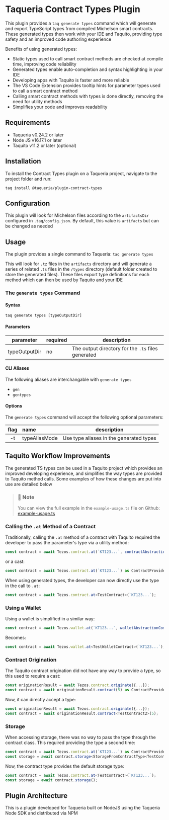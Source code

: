 # Taqueria Contract Types Plugin

This plugin provides a `taq generate types` command which will generate and export TypeScript types from compiled Michelson smart contracts. These generated types then work with your IDE and Taquito, providing type safety and an improved code authoring experience

Benefits of using generated types:
- Static types used to call smart contract methods are checked at compile time, improving code reliability
- Generated types enable auto-completion and syntax highlighting in your IDE
- Developing apps with Taquito is faster and more reliable
- The VS Code Extension provides tooltip hints for parameter types used to call a smart contract method
- Calling smart contract methods with types is done directly, removing the need for utility methods 
- Simplifies your code and improves readability

## Requirements

- Taqueria v0.24.2 or later
- Node JS v16.17.1 or later
- Taquito v11.2 or later (optional)

## Installation

To install the Contract Types plugin on a Taqueria project, navigate to the project folder and run:
```shell
taq install @taqueria/plugin-contract-types
```

## Configuration

This plugin will look for Michelson files according to the `artifactsDir` configured in `.taq/config.json`. By default, this value is `artifacts` but can be changed as needed

## Usage

The plugin provides a single command to Taqueria: `taq generate types`

This will look for `.tz` files in the `artifacts` directory and will generate a series of related `.ts` files in the `/types` directory (default folder created to store the generated files). These files export type definitions for each method which can then be used by Taquito and your IDE

### The `generate types` Command

#### Syntax
```shell
taq generate types [typeOutputDir]
```

#### Parameters

| parameter     |  required  | description                                        |       
|:-------------:|:-----------|----------------------------------------------------|
| typeOutputDir | no         | The output directory for the `.ts` files generated |

#### CLI Aliases

The following aliases are interchangable with `generate types`
- `gen`
- `gentypes`

#### Options

The `generate types` command will accept the following optional parameters:

| flag  |  name         | description                                  |       
|:-----:|:--------------|----------------------------------------------|
|  -t   | typeAliasMode | Use type aliases in the generated types      |
 

## Taquito Workflow Improvements

The generated TS types can be used in a Taquito project which provides an improved developing experience, and simplifies the way types are provided to Taquito method calls. Some examples of how these changes are put into use are detailed below  

> ### :page_with_curl: Note
> You can view the full example in the `example-usage.ts` file on Github: [example-usage.ts](https://github.com/ecadlabs/taqueria/blob/main/taqueria-plugin-contract-types/example/example-usage.ts)

### Calling the `.at` Method of a Contract

Traditionally, calling the `.at` method of a contract with Taquito required the developer to pass the parameter's type via a utility method:
```ts Utility Method
const contract = await Tezos.contract.at(`KT123...`, contractAbstractionComposer<TestContractType>());
```
or a cast:
```ts Cast
const contract = await Tezos.contract.at(`KT123...`) as ContractProviderFromContractType<TestContractType>;
```

When using generated types, the developer can now directly use the type in the call to `.at`:
```ts 
const contract = await Tezos.contract.at<TestContract>(`KT123...`);
```

### Using a Wallet

Using a wallet is simplified in a similar way:
```ts 
const contract = await Tezos.wallet.at(`KT123...`, walletAbstractionComposer<TestContractType>());
```

Becomes:
```ts 
const contract = await Tezos.wallet.at<TestWalletContract>(`KT123...`);
```

### Contract Origination

The Taquito contract origination did not have any way to provide a type, so this used to require a cast:
```ts
const originationResult = await Tezos.contract.originate({...});
const contract = await originationResult.contract(5) as ContractProviderFromContractType<TestContractType2>;
```

Now, it can directly accept a type:
```ts
const originationResult = await Tezos.contract.originate({...});
const contract = await originationResult.contract<TestContract2>(5);
```


### Storage

When accessing storage, there was no way to pass the type through the contract class. This required providing the type a second time:
```ts
const contract = await Tezos.contract.at(`KT123...`) as ContractProviderFromContractType<TestContractType>;
const storage = await contract.storage<StorageFromContractType<TestContractType>>();
```

Now, the contract type provides the default storage type:
```ts
const contract = await Tezos.contract.at<TestContract>(`KT123...`);
const storage = await contract.storage();
```

## Plugin Architecture

This is a plugin developed for Taqueria built on NodeJS using the Taqueria Node SDK and distributed via NPM